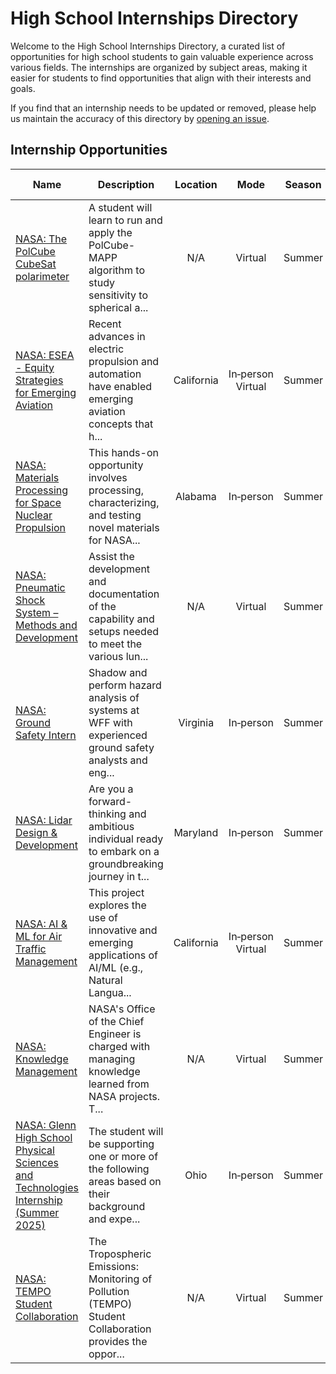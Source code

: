 # High School Internships Directory

Welcome to the High School Internships Directory, a curated list of opportunities for high school students to gain valuable experience across various fields. The internships are organized by subject areas, making it easier for students to find opportunities that align with their interests and goals.

If you find that an internship needs to be updated or removed, please help us maintain the accuracy of this directory by [opening an issue](https://github.com/Declipsonator/Highschool-Internships/issues).

## Internship Opportunities
| Name | Description | Location  | Mode | Season | Application Deadline | Application Opens | Eligible Grades | Cost |
|------|-------------|:---------:|:----:|:------:|:--------------------:|:-----------------:|:---------------:|:----:|
| [NASA: The PolCube CubeSat polarimeter](https://stemgateway.nasa.gov/s/course-offering/a0BSJ000000AKTj2AO) | A student will learn to run and apply the PolCube-MAPP algorithm to study sensitivity to spherical a... | N/A | Virtual | Summer | 2/28/2025 | Open | 11, 12 | 0 |
| [NASA: ESEA - Equity Strategies for Emerging Aviation](https://stemgateway.nasa.gov/s/course-offering/a0BSJ000000Bmnh2AC) | Recent advances in electric propulsion and automation have enabled emerging aviation concepts that h... | California | In&#8209;person<br/>Virtual | Summer | 2/28/2025 | Open | 11, 12 | 0 |
| [NASA: Materials Processing for Space Nuclear Propulsion](https://stemgateway.nasa.gov/s/course-offering/a0BSJ000000J32D2AS) | This hands-on opportunity involves processing, characterizing, and testing  novel materials for NASA... | Alabama | In&#8209;person | Summer | 2/28/2025 | Open | 11, 12 | 0 |
| [NASA: Pneumatic Shock System – Methods and Development](https://stemgateway.nasa.gov/s/course-offering/a0BSJ000000VUD72AO) | Assist the development and documentation of the capability and setups needed to meet the various lun... | N/A | Virtual | Summer | 2/28/2025 | Open | 9, 10, 11, 12 | 0 |
| [NASA: Ground Safety Intern](https://stemgateway.nasa.gov/s/course-offering/a0BSJ000000lVDF2A2) | Shadow and perform hazard analysis of systems at WFF with experienced ground safety analysts and eng... | Virginia | In&#8209;person | Summer | 2/28/2025 | Open | 12 | 0 |
| [NASA: Lidar Design & Development](https://stemgateway.nasa.gov/s/course-offering/a0BSJ000000oL9J2AU) | Are you a forward-thinking and ambitious individual ready to embark on a groundbreaking journey in t... | Maryland | In&#8209;person | Summer | 2/28/2025 | Open | 12 | 0 |
| [NASA: AI & ML for Air Traffic Management](https://stemgateway.nasa.gov/s/course-offering/a0BSJ000000v3vd2AA) | This project explores the use of innovative and emerging applications of AI/ML (e.g., Natural Langua... | California | In&#8209;person<br/>Virtual | Summer | 2/28/2025 | Open | 11, 12 | 0 |
| [NASA: Knowledge Management](https://stemgateway.nasa.gov/s/course-offering/a0BSJ000000xpcn2AA) | NASA's Office of the Chief Engineer is charged with managing knowledge learned from NASA projects. T... | N/A | Virtual | Summer | 2/28/2025 | Open | 11, 12 | 0 |
| [NASA: Glenn High School Physical Sciences and Technologies Internship  (Summer 2025)](https://stemgateway.nasa.gov/s/course-offering/a0BSJ000000z0Sv2AI) | The student will be supporting one or more of the following areas based on their background and expe... | Ohio | In&#8209;person | Summer | 2/28/2025 | Open | 10, 11, 12 | 0 |
| [NASA: TEMPO Student Collaboration](https://stemgateway.nasa.gov/s/course-offering/a0BSJ0000013ugE2AQ) | The Tropospheric Emissions: Monitoring of Pollution (TEMPO) Student Collaboration provides the oppor... | N/A | Virtual | Summer | 2/28/2025 | Open | 9, 10, 11, 12 | 0 |
